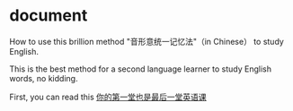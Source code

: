 # document
How to use this brillion method "音形意统一记忆法"（in Chinese） to study English.

This is the best method for a second language learner to study English words, no kidding.

First, you can read this [你的第一堂也是最后一堂英语课](https://github.com/englishword/document/blob/master/%E4%BD%A0%E7%9A%84%E7%AC%AC%E4%B8%80%E5%A0%82%E4%B9%9F%E6%98%AF%E6%9C%80%E5%90%8E%E4%B8%80%E5%A0%82%E8%8B%B1%E8%AF%AD%E8%AF%BE.md)
